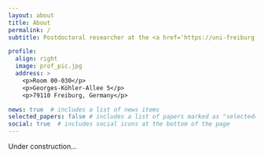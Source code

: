 ```yaml
---
layout: about
title: About
permalink: /
subtitle: Postdoctoral researcher at the <a href='https://uni-freiburg.de/?set_language=en'>University of Freiburg</a>.

profile:
  align: right
  image: prof_pic.jpg
  address: >
    <p>Room 00-030</p>
    <p>Georges-Köhler-Allee 5</p>
    <p>79110 Freiburg, Germany</p>

news: true  # includes a list of news items
selected_papers: false # includes a list of papers marked as "selected={true}"
social: true  # includes social icons at the bottom of the page
---
```


Under construction...
